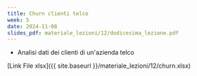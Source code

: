 ```yaml
---
title: Churn clienti telco
week: 5
date: 2024-11-08
slides_pdf: materiale_lezioni/12/dodicesima_lezione.pdf
---
```


- Analisi dati dei clienti di un'azienda telco

[Link File xlsx]({{ site.baseurl }}/materiale_lezioni/12/churn.xlsx)  